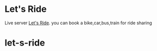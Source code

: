 # Let's Ride

Live server [Let's Ride](https://let-s-ride-share.web.app/).
 you can book a bike,car,bus,train for ride sharing
# let-s-ride
